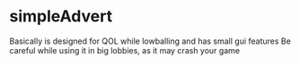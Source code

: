 # simpleAdvert
Basically is designed for QOL while lowballing and has small gui features
Be careful while using it in big lobbies, as it may crash your game
